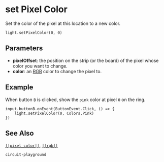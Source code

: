 # set Pixel Color

Set the color of the pixel at this location to a new color.

```sig
light.setPixelColor(0, 0)

```

## Parameters

* **pixelOffset**: the position on the strip (or the board) of the pixel whose
color you want to change.
* **color**: an [RGB](/reference/light/rgb#rgbdesc) color to change the pixel to.

## Example

When button ``B`` is clicked, show the ``pink`` color at pixel ``0`` on the ring.

```blocks
input.buttonB.onEvent(ButtonEvent.Click, () => {
    light.setPixelColor(0, Colors.Pink)
})
```

## See Also
[``||pixel color||``](/reference/light/pixel-color), [``||rgb||``](/reference/light/rgb)

```package
circuit-playground
```
